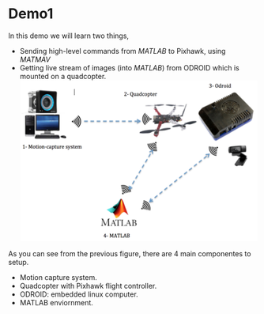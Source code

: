 # Demo1
In this demo we will learn two things,
* Sending high-level commands  from *MATLAB* to Pixhawk, using *MATMAV*
* Getting live stream of images (into *MATLAB*) from ODROID which is mounted on a quadcopter.
![](demo1.png)

As you can see from the previous figure, there are 4 main componentes to setup.
* Motion capture system.
* Quadcopter with Pixhawk flight controller.
* ODROID: embedded linux computer.
* MATLAB enviornment.